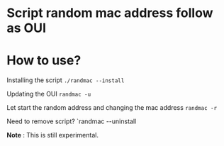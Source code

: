 Script random mac address follow as OUI
=======================================

How to use?
===========

Installing the script
`./randmac --install`

Updating the OUI
`randmac -u`

Let start the random address and changing the mac address
`randmac -r`

Need to remove script?
`randmac --uninstall

**Note** : This is still experimental.
